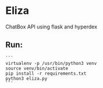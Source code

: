 # Eliza
ChatBox API using flask and hyperdex

## Run:

    ```
    virtualenv -p /usr/bin/python3 venv
    source venv/bin/activate
    pip install -r requirements.txt
    python3 eliza.py
    ```
